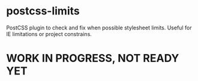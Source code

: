 # postcss-limits
PostCSS plugin to check and fix when possible stylesheet limits. Useful for IE limitations or project constrains.

# WORK IN PROGRESS, NOT READY YET
